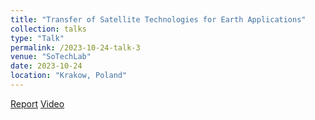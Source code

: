 ```yaml
---
title: "Transfer of Satellite Technologies for Earth Applications"
collection: talks
type: "Talk"
permalink: /2023-10-24-talk-3
venue: "SoTechLab"
date: 2023-10-24
location: "Krakow, Poland"
---
```


[Report](https://sotechlab.agh.edu.pl/wp-content/uploads/2023/12/Sotechlab-Pazdziernik-2023-Kosmos-i-spoleczenstwo.-Jak-technologie-kosmiczne-wspieraja-nas-na-co-dzien-3.pdf)
[Video](https://www.youtube.com/watch?v=NZaJ6gPQtTc)
